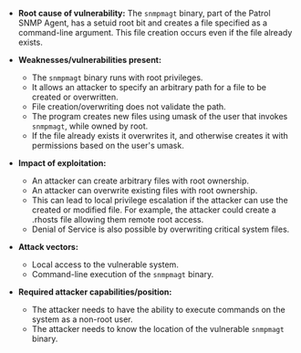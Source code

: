 - **Root cause of vulnerability:** The `snmpmagt` binary, part of the Patrol SNMP Agent, has a setuid root bit and creates a file specified as a command-line argument. This file creation occurs even if the file already exists.

- **Weaknesses/vulnerabilities present:**
    - The `snmpmagt` binary runs with root privileges.
    - It allows an attacker to specify an arbitrary path for a file to be created or overwritten.
    - File creation/overwriting does not validate the path.
    - The program creates new files using umask of the user that invokes `snmpmagt`, while owned by root.
    - If the file already exists it overwrites it, and otherwise creates it with permissions based on the user's umask.

- **Impact of exploitation:**
    - An attacker can create arbitrary files with root ownership.
    - An attacker can overwrite existing files with root ownership.
    - This can lead to local privilege escalation if the attacker can use the created or modified file. For example, the attacker could create a .rhosts file allowing them remote root access.
    - Denial of Service is also possible by overwriting critical system files.

- **Attack vectors:**
    - Local access to the vulnerable system.
    - Command-line execution of the `snmpmagt` binary.

- **Required attacker capabilities/position:**
    - The attacker needs to have the ability to execute commands on the system as a non-root user.
    - The attacker needs to know the location of the vulnerable `snmpmagt` binary.
